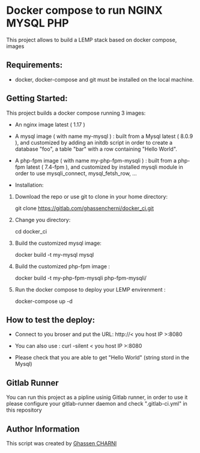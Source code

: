 # Docker compose to run NGINX MYSQL PHP

This project allows to build a LEMP stack based on docker compose, images 


## Requirements:

- docker, docker-compose and git must be installed on the local machine.


## Getting Started:

This project builds a docker compose running 3 images: 

- An nginx image latest ( 1.17 )

- A mysql image ( with name my-mysql ) : built from a Mysql latest ( 8.0.9 ), and customized by adding an initdb script in order to create a database "foo", a table "bar" with a row containing "Hello World".

- A php-fpm image ( with name my-php-fpm-mysqli ) : built from a php-fpm latest ( 7.4-fpm ), and customized by installed mysqli module in order to use mysqli_connect, mysql_fetsh_row, ... 

* Installation: 

1. Download the repo or use git to clone in your home directory: 

   git clone https://gitlab.com/ghassencherni/docker_ci.git

2. Change you directory: 

   cd docker_ci

3. Build the customized mysql image: 
   
   docker build -t  my-mysql mysql

4. Build the customized php-fpm image :

   docker build -t  my-php-fpm-mysqli php-fpm-mysqli/ 

5. Run the docker compose to deploy your LEMP envirenment :

   docker-compose up -d


## How to test the deploy:

- Connect to you broser and put the URL: http://< you host IP >:8080

- You can also use : curl -silent < you host IP >:8080

- Please check that you are able to get "Hello World" (string stord in the Mysql)


## Gitlab Runner

You can run this project as a pipline usinig Gitlab runner, in order to use it please configure your gitlab-runner daemon
and check ".gitlab-ci.yml" in this repository


## Author Information

This script  was created by [Ghassen CHARNI](https://github.com/ghassencherni/) 
